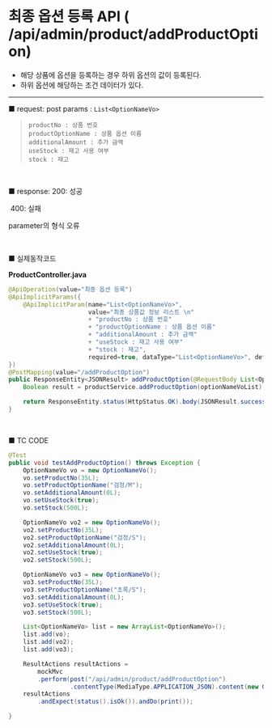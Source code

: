 # 최종 옵션 등록 API ( /api/admin/product/addProductOption) 

- 해당 상품에 옵션을 등록하는 경우 하위 옵션의 값이 등록된다.
- 하위 옵션에 해당하는 조건 데이터가 있다.

---

■ request: 
   post 
     params : `List<OptionNameVo>`

> ```
> productNo : 상품 번호
> productOptionName : 상품 옵션 이름
> additionalAmount : 추가 금액
> useStock : 재고 사용 여부
> stock : 재고
> ```

<br>

■ response: 
     200: 성공

​	400: 실패 

parameter의 형식 오류

<br>

■ 실제동작코드 

**ProductController.java**

```java
@ApiOperation(value="최종 옵션 등록")
@ApiImplicitParams({
    @ApiImplicitParam(name="List<OptionNameVo>", 
                      value="최종 상품값 정보 리스트 \n"
                      + "productNo : 상품 번호"
                      + "productOptionName : 상품 옵션 이름"
                      + "additionalAmount : 추가 금액"
                      + "useStock : 재고 사용 여부"
                      + "stock : 재고", 
                      required=true, dataType="List<OptionNameVo>", defaultValue="")
})
@PostMapping(value="/addProductOption") 
public ResponseEntity<JSONResult> addProductOption(@RequestBody List<OptionNameVo> optionNameVoList) {
    Boolean result = productService.addProductOption(optionNameVoList);

    return ResponseEntity.status(HttpStatus.OK).body(JSONResult.success(result));
} 
```

<br>

■ TC CODE 

```java
@Test
public void testAddProductOption() throws Exception {
    OptionNameVo vo = new OptionNameVo();
    vo.setProductNo(35L);
    vo.setProductOptionName("검정/M");
    vo.setAdditionalAmount(0L);
    vo.setUseStock(true);
    vo.setStock(500L);

    OptionNameVo vo2 = new OptionNameVo();
    vo2.setProductNo(35L);
    vo2.setProductOptionName("검정/S");
    vo2.setAdditionalAmount(0L);
    vo2.setUseStock(true);
    vo2.setStock(500L);

    OptionNameVo vo3 = new OptionNameVo();
    vo3.setProductNo(35L);
    vo3.setProductOptionName("초록/S");
    vo3.setAdditionalAmount(0L);
    vo3.setUseStock(true);
    vo3.setStock(500L);

    List<OptionNameVo> list = new ArrayList<OptionNameVo>();
    list.add(vo);
    list.add(vo2);
    list.add(vo3);

    ResultActions resultActions = 
        mockMvc
        .perform(post("/api/admin/product/addProductOption")
                 .contentType(MediaType.APPLICATION_JSON).content(new Gson().toJson(list)));
    resultActions 
        .andExpect(status().isOk()).andDo(print());  

}
```

